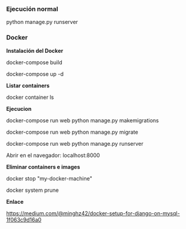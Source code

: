 ### Ejecución normal
python manage.py runserver

### Docker

**Instalación del Docker**

docker-compose build

docker-compose up -d

**Listar containers**

docker container ls


**Ejecucion**

docker-compose run web python manage.py makemigrations

docker-compose run web python manage.py migrate

docker-compose run web python manage.py runserver



Abrir en el navegador: localhost:8000


**Eliminar containers e images**

docker stop "my-docker-machine"

docker system prune


**Enlace**

https://medium.com/@minghz42/docker-setup-for-django-on-mysql-1f063c9d16a0
